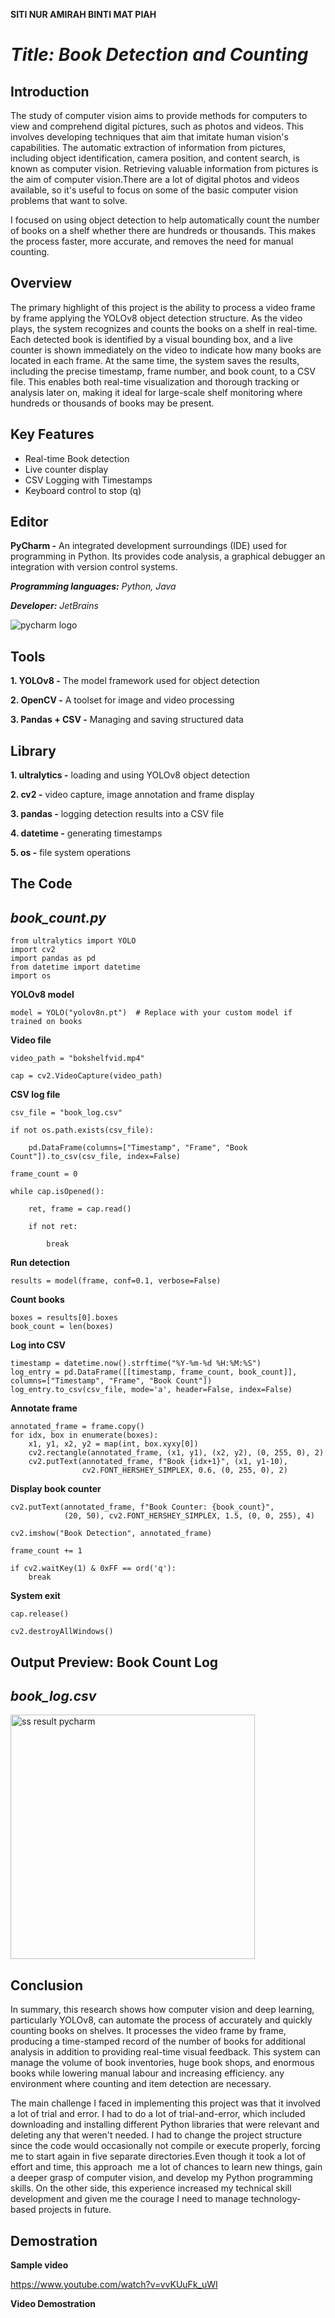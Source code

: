 **SITI NUR AMIRAH BINTI MAT PIAH**



# *Title:  Book Detection and Counting*


## Introduction

The study of computer vision aims to provide methods for computers to view and comprehend digital pictures, such as photos and videos. This involves developing techniques that aim that imitate human vision's capabilities. The automatic extraction of information from pictures, including object identification, camera position, and content search, is known as computer vision. Retrieving valuable information from pictures is the aim of computer vision.There are a lot of digital photos and videos available, so it's useful to focus on some of the basic computer vision problems that want to solve.

I focused on using object detection to help automatically count the number of books on a shelf whether there are hundreds or thousands. This makes the process faster, more accurate, and removes the need for manual counting.



## Overview
The primary highlight of this project is the ability to process a video frame by frame applying the YOLOv8 object detection structure. As the video plays, the system recognizes and counts the books on a shelf in real-time. Each detected book is identified by a visual bounding box, and a live counter is shown immediately on the video to indicate how many books are located in each frame. At the same time, the system saves the results, including the precise timestamp, frame number, and book count, to a CSV file. This enables both real-time visualization and thorough tracking or analysis later on, making it ideal for large-scale shelf monitoring where hundreds or thousands of books may be present.


## Key Features
- Real-time Book detection
- Live counter display
- CSV Logging with Timestamps
- Keyboard control to stop (q)

## Editor
**PyCharm -** An integrated development surroundings (IDE) used for programming in Python. Its provides code analysis, a graphical debugger an integration with version control systems.

***Programming languages:** Python, Java*

***Developer:** JetBrains*

![pycharm logo](https://github.com/user-attachments/assets/4ad4fc4a-84f3-4ee2-8c82-57934d85aab1)

## Tools
**1. YOLOv8 -** The model framework used for object detection

**2. OpenCV -** A toolset for image and video processing

**3. Pandas + CSV -** Managing and saving structured data


## Library
**1. ultralytics -** loading and using YOLOv8 object detection

**2. cv2 -** video capture, image annotation and frame display

**3. pandas -** logging detection results into a CSV file

**4. datetime -** generating timestamps

**5. os -** file system operations

## The Code


## *book_count.py*

	from ultralytics import YOLO
	import cv2
	import pandas as pd
	from datetime import datetime
	import os

**YOLOv8 model**

	model = YOLO("yolov8n.pt")  # Replace with your custom model if trained on books

**Video file**

	video_path = "bokshelfvid.mp4"
 
	cap = cv2.VideoCapture(video_path)
 
**CSV log file**

	csv_file = "book_log.csv"
 
	if not os.path.exists(csv_file):
 
		pd.DataFrame(columns=["Timestamp", "Frame", "Book Count"]).to_csv(csv_file, index=False)

	frame_count = 0

	while cap.isOpened():
 
		ret, frame = cap.read()
  
		if not ret:
  
			break

**Run detection**

	results = model(frame, conf=0.1, verbose=False)

**Count books**

    boxes = results[0].boxes
    book_count = len(boxes)

**Log into CSV**

    timestamp = datetime.now().strftime("%Y-%m-%d %H:%M:%S")
    log_entry = pd.DataFrame([[timestamp, frame_count, book_count]], columns=["Timestamp", "Frame", "Book Count"])
    log_entry.to_csv(csv_file, mode='a', header=False, index=False)
    
  
**Annotate frame**

    annotated_frame = frame.copy()
    for idx, box in enumerate(boxes):
        x1, y1, x2, y2 = map(int, box.xyxy[0])
        cv2.rectangle(annotated_frame, (x1, y1), (x2, y2), (0, 255, 0), 2)
        cv2.putText(annotated_frame, f"Book {idx+1}", (x1, y1-10),
                    cv2.FONT_HERSHEY_SIMPLEX, 0.6, (0, 255, 0), 2)
		    
**Display book counter**

    cv2.putText(annotated_frame, f"Book Counter: {book_count}",
                (20, 50), cv2.FONT_HERSHEY_SIMPLEX, 1.5, (0, 0, 255), 4)

    cv2.imshow("Book Detection", annotated_frame)

    frame_count += 1

    if cv2.waitKey(1) & 0xFF == ord('q'):
        break
	
   **System exit**
   
	cap.release()
 
	cv2.destroyAllWindows()

 ## Output Preview: Book Count Log

 ## *book_log.csv*
 
 <img width="391" alt="ss result pycharm" src="https://github.com/user-attachments/assets/0b91538c-33fe-413d-832f-de8304ba6fea" />

 ## Conclusion
In summary, this research shows how computer vision and deep learning, particularly YOLOv8, can automate the process of accurately and quickly counting books on shelves.  It processes the video frame by frame, producing a time-stamped record of the number of books for additional analysis in addition to providing real-time visual feedback.  This system can manage the volume of book inventories, huge book shops, and enormous books while lowering manual labour and increasing efficiency.  any environment where counting and item detection are necessary.

The main challenge I faced in implementing this project was that it involved a lot of trial and error. I had to do a lot of trial-and-error, which included downloading and installing different Python libraries that were relevant and deleting any that weren't needed. I had to change the project structure since the code would occasionally not compile or execute properly, forcing me to start again in five separate directories.Even though it took a lot of effort and time, this approach  me a lot of chances to learn new things, gain a deeper grasp of computer vision, and develop my Python programming skills.  On the other side, this experience increased my technical skill development and given me the courage I need to manage technology-based projects in future.
 
## Demostration
**Sample video**

https://www.youtube.com/watch?v=vvKUuFk_uWI



**Video Demostration**



